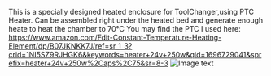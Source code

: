 This is a specially designed heated enclosure for ToolChanger,using PTC Heater.
Can be assembled right under the heated bed and generate enough heate to heat the chamber to 70°C
You may find the PTC I used here: 
https://www.amazon.com/Fdit-Constant-Temperature-Heating-Element/dp/B07JKNKK7J/ref=sr_1_3?crid=1NI5SZ9RJHGK6&keywords=heater+24v+250w&qid=1696729041&sprefix=heater+24v+250w%2Caps%2C75&sr=8-3
![Image text](https://github.com/Piscosweet/E3D-ToolChanger-Customization/blob/main/Image/IMG_3364.HEIC)
